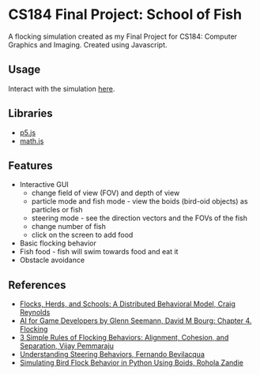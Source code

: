 # CS184 Final Project: School of Fish
A flocking simulation created as my Final Project for CS184: Computer Graphics and Imaging. Created using Javascript.

## Usage
Interact with the simulation [here](https://rebeccacwong.github.io/cs184-final-project/src/sim.html).

## Libraries
* [p5.js](https://p5js.org/)
* [math.js](https://mathjs.org/)

## Features
* Interactive GUI
  * change field of view (FOV) and depth of view
  * particle mode and fish mode - view the boids (bird-oid objects) as particles or fish
  * steering mode - see the direction vectors and the FOVs of the fish
  * change number of fish
  * click on the screen to add food
* Basic flocking behavior
* Fish food - fish will swim towards food and eat it
* Obstacle avoidance

## References
* [Flocks, Herds, and Schools: A Distributed Behavioral Model, Craig Reynolds](http://www.cs.toronto.edu/~dt/siggraph97-course/cwr87/)
* [AI for Game Developers by Glenn Seemann, David M Bourg: Chapter 4. Flocking](https://www.oreilly.com/library/view/ai-for-game/0596005555/ch04.html)
* [3 Simple Rules of Flocking Behaviors: Alignment, Cohesion, and Separation, Vijay Pemmaraju](https://gamedevelopment.tutsplus.com/tutorials/3-simple-rules-of-flocking-behaviors-alignment-cohesion-and-separation--gamedev-3444)
* [Understanding Steering Behaviors, Fernando Bevilacqua](https://gamedevelopment.tutsplus.com/series/understanding-steering-behaviors--gamedev-12732)
* [Simulating Bird Flock Behavior in Python Using Boids, Rohola Zandie](https://medium.com/better-programming/boids-simulating-birds-flock-behavior-in-python-9fff99375118)
